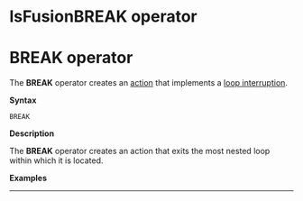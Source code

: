 # lsFusionBREAK operator

# BREAK operator

The **BREAK** operator creates an [action](lsFusionActions.md) that implements a [loop interruption](lsFusionInterruption_BREAK_.md).

**Syntax**

    BREAK

**Description**

The **BREAK** operator creates an action that exits the most nested loop within which it is located.

**Examples**

********************



  
